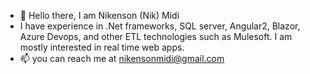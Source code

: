 - 👋 Hello there, I am Nikenson (Nik) Midi
- I have experience in .Net frameworks, SQL server, Angular2, Blazor, Azure Devops, and other ETL technologies such as Mulesoft. I am mostly interested in real time web apps.
- 📫 you can reach me at nikensonmidi@gmail.com
